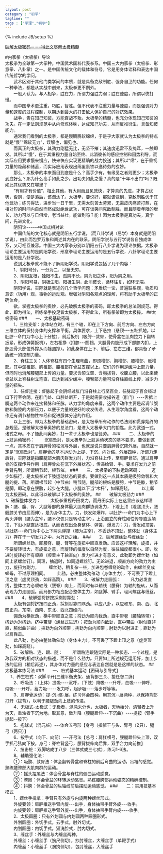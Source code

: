 ```yaml
---
layout: post
category : "初学"
tagline: ""
tags : ["拳理","初学"]
---
```

{% include JB/setup %}

[破解太极密码－－-得此文尽解太极精髓](http://mp.weixin.qq.com/s?__biz=MzA4MjA4OTkzNQ==&mid=202498843&idx=1&sn=1dd54c170ee8447c633e20c3be734a20&scene=1&key=79cf83ea5128c3e5a6e9b4c13f06c457c12fe7ca780c9bce03537622d95e11659d4d5f545c9afee0d9c644e5165dcd86&ascene=0&uin=MTE3OTExMjE0MQ%3D%3D&devicetype=iMac+MacBookPro11%2C1+OSX+OSX+10.10+build(14A389)&version=11020012&pass_ticket=48xy2qwuELYjWREMKF7Ewza0ceaEo2RVPMOPuLZ5p9HDmQ7JGPzyeFTFLMfxZ7Mt)

#内家拳（太极拳）导论
<br>    太极拳为全球第一大拳种。中国武术国粹代表拳系。中国三大内家拳（太极拳、形意拳、八卦掌）之一。是中国传统文化的载体和符号。它是用身体诠释和表达中国传统哲学的学问。
<br>　　武术区别于其他门类学问的本质，就是具备克敌制胜、强身自卫的功能。任何一种拳法，都是从实战中创来，太极拳更不例外。
<br>　　一般人认为，与人相争，胜在力，所谓力强胜力弱；胜在速度，所谓以快打慢。
<br>　　而中国拳术更注重，巧胜，智胜。但不代表不注重力量与速度，而是强调对力量和速度的过程控制，以期达到最大的打击敌人保护自己的对抗效果。
<br>　　战争，贵在知己知彼，方能百战不殆。太极拳的精髓，也充分体现知己知彼的功夫。在一定法则规范中从内修炼体味，达成知己功夫，从而反推衍生，具备知彼能力。
<br>　　通常我们看到的太极拳，都是慢腾腾软绵绵，于是乎大家就认为太极拳的特点就是“慢”“绵软无力”，误解也，偏见也。
<br>　　而真正的太极拳，其劲力刚猛无比，无坚不摧；其速度迅雷不及掩耳，一触即发。其所以“慢”，在于其重视力量自始至终、此消彼长的感应控制和因势利导，而实际应用要求慢来慢应，快来快应实现更精确的战力投送；其所以“绵”，在于重视力量的隐藏和储蓄，而实际应用表现出绵里裹铁以逸待劳的玄妙。
<br>　　那么，太极拳的本来面目到底是什么？高手少有，有缘见之者则更少；太极拳到底好么？那为什么高手如此之少，出功夫如此之慢？真的是“十年不出门”吗？既如此其优势又在哪里？
<br>　　“有用才有价值”，相比其他，有大用而且见效快，才算真的先进，才算占优势，否则，便是落后，该淘汰了。太极拳，要说好，那就该做到，克敌制胜优于其他武功；练习得法，进步当一日千里，无需太刻苦太劳累，无需皮肉痛苦打熬，在相对短的时间内自然而然成就绝世武功，可在谈笑间克敌制胜，而且随着年限的增长，功力可以与日俱增，老当益壮。能做到吗？能！因为太极拳是真功夫，真学问，先进文化。
<br>　　阴阳论------中国式相对论
<br>　　中国传统的文化核心就是阴阳五行学说，（而八卦学说（易学）本身就是阴阳学说），由此而包罗万象和阐述其内在的联系。阴阳学说与五行学说各自独成体系，又可相互兼容。中国三大内家拳分别以阴阳五行八卦学说为理论依据。太极拳理论主要运用的是阴阳学说，形意拳理论主要运用的是五行学说，八卦掌理论主要运用的是八卦学说。
<br>　　说到太极拳就不能不了解阴阳学说。阴阳学说包括了几个内容：
<br>　　1、阴阳可分，一分为二，以至无穷。
<br>　　2、阴阳互根，独阳不生，孤阴不长，阴为阳之体，阳为阴之用。
<br>　　3、阴阳可易，阴极生阳，阳极生阴，此消彼长，循环往复，如环无端。
<br>　　阴阳学说，实际就是表述的几个哲学问题：矛盾统一论，普遍联系观，物质和意识（功用）观，事物的运动观。增强对阴阳各观点的理解，将有助于太极拳的正确体会。
<br>　　欲，掌握太极拳的奥妙，必先破解太极拳的密码，即太极拳的总法则规范。得此，即为得法，所练举手投足皆太极拳，不得此法，所有拳架即为太极操。
##太极密码
###　　一、太极基础密码
<br>　　1、三维支架：身体站立时，有三个轴，即在上下方向、前后方向、左右方向三维立体的保持身体的支撑和平衡。具体要求，上下悬拉（悬顶---五趾抓地，以肚脐--命门为中心上下分拉），前后扳机（吸胯--敛臀，使骨盆在肌肉拉力下翻转扳紧，形成弹簧扳机），左右相挣（扣膝---圆裆，大腿骨内旋形成下部膝内扣，上部股骨头部位外撑从而裆圆撑）。如此身体在上下、前后、左右三维，都具备了矛盾统一的控制力量。
<br>　　2、脊柱三关：人体脊柱有四个生理弯曲，即颈椎部、胸椎部、腰椎部、骶椎部。其中颈椎部、胸椎部、腰椎部在骨盆支撑以上。它们的作用是缓冲上部力量，但同时也消解腰腿部上传的力量。要求含颌立颈、含胸拔背、收腹立腰，以此来使骨盆以上脊柱树立笔直，已达到减少缓冲，腰臀部力量可沿脊柱直线上传，减少力量的损失。
<br>　　3、任督连接：督脉起于会阴经过肛门沿脊柱上行至百会，任脉起于百会经过口下行至会阴。在肛门处、口腔处断开，于是就需要收撮谷道（肛门）----舌抵上腭这两个动作来连接督脉和任脉。从力学的角度来看，这两个动作主要是起调节腹腔和胸腔的内部压力，以便于力量的更好的收发传递。从生理学角度看，这两个动作还有调节植物性神经和促进腺体分泌的作用。
<br>　　以上三部，即为太极拳的基础密码，是太极拳所有动作的总法则和贯穿始终的总规范。是破解太极拳奥妙的总法门，是进入太极拳大门的钥匙。此为武道一式，诸式之母。不了悟此间奥妙，打一辈子太极拳也是徒劳。
###　　二、太极拳的上肢运动密码：
　　沉肩坠肘，是太极拳对上肢运动状态的基本要求，要做到这一点，其本质在于肩胛骨的松沉与外展，也就是说只要肩胛骨沉降外展，自然就一定是“沉肩坠肘”。肩胛骨的基本运动为上提、下沉、内对缩、外展四种，所谓力走后背，实际就是指腰腿部大肌肉群发力时，力沿脊柱上传，至肩胛骨部，通过肩胛骨的支撑传导作用（肩胛骨处在沉下外展状态），传递给臂、手。要求在发力之前手臂先到，所谓稍节起，根节催。
###　　三、太极拳的下肢运动密码：
　　迈步如猫行，是太极拳对下肢运动状态的要求，要做到这一点其本质是吸胯敛臀和大腿的提、落。所谓根节起（中节曲）稍节随，腿部的根结是腰胯，中节是膝，稍节是脚。即动意在腰胯，起步在大腿，小腿以下当“木杆”，如踩高跷。
　　以上即为太极密码。以此可以破解以下太极拳的奥妙。
##　　破解太极劲力
###　　1、破解整体发力：
　　太极拳重视丹田发力，而丹田实际上在这里应该这样理解：腰、腹、臀、大腿等部的身体最大肌肉群协调发力，下蹬上顶（蹬腿顶头，腰髋膝关节由屈而伸），是为身体主力。力，快发如爆炸，以肚脐---命门为中心上下两头弹崩（腰为主宰，腰不仅仅只是转动主宰），上沿直立的脊柱刚性传导直达颠顶，下沿小腿直达根底。从而表现出全身整体、弹簧、爆发力；力，慢发如顶簧，以肚脐---命门为中心上下两头弹撑（腰为主宰），不丢劲不顶劲。整体劲（身体主力）存在于一切发力之中，为万劲之始。
###　　2、破解螺丝劲与缠丝劲：
　　所谓螺丝劲，即腰脊、腿、臂等在旋扭中顺直发劲。应该这样理解，旋扭，并不要旋转很大，有旋扭之意，而旋转的幅度以自然为度，往往幅度都很小。即，攻进时旋转必伴有顺直（顺着主干轴直向）发力推进才有意义，此劲即为螺丝劲（如同上紧螺丝钉）。同理，抽退时，如同退螺丝钉。无论进退，顺直方向的劲力为主力，旋扭为副力。
　　缠丝劲，稍复杂一些，加进包卷缠绕的动作，由螺丝变成螺母，不过原理相同。
　　此劲，必由整体劲催动（身体主力），不可丢了下蹬上顶之意（虚灵顶劲，如踩高跷）。
###　　3、破解力走圆弧：
　　凡力必发直线，整体主力必顺轴线（腰脊）向上，而同时有以轴线（腰脊）为轴的旋转，从而表现为力走圆弧。而局部力相应配合整体主力，如腿脚、臂手，理同螺丝与缠丝。
###　　4、破解弸捋挤按採挒肘靠劲：
<br>　　太极有弸捋挤按四正劲，採挒肘靠四隅劲。以应八卦，以应和东、南、西、北四正向，东南、西南、东北、西北四维向。
<br>　　弸劲为横张劲，横中带顺直之意；捋劲为顺向我劲，直中带卷（腰轴转带）；挤劲为对挤劲，挤中带旋（螺丝式进退）；按劲为顺向敌劲，直中带曲（肘似直非直，腕似曲非曲）；採劲为向外顺带；挒劲为向内顺带；肘劲为以肘进击；靠劲为以肩靠击。
<br>　　此八劲，也必由整体劲催动（身体主力），不可丢了下蹬上顶之意（虚灵顶劲，如踩高跷）。
<br>　　5、破解粘、连、跟、随：
　　所谓粘连跟随实际是一种状态、一个过程，是敌我双方的相对状态的描述，而不是什么劲力。只要如上所述规范运用好，加上步法的运用（稍后再述），其身体对力量的感应与表达自然就是是这样的状态。
##　　太极基本练习法
###　　一、桩式基本运动【密码与引导式】
<br>　  1、养生桩式：双脚平开[三维平衡支架、通背部三关、接任督二脉]
<br>　　2、呼吸法：（上体）提吸----沉呼，（下肢）降吸----升呼，曲吸----伸呼，缩吸----开呼，蓄力吸-----发力呼，起步吸----落步呼等等。
<br>　　3、肩胛骨运动：提-沉-缩-展，练习体会四种。用其沉--展两种，以保持背部打开（拔背），以利于腰腿劲向上肢的传递。
<br>　　4、无极式-太极式：无极者，混沌未分也，太极者，天地始分，清轻者上升为天，重浊者下沉为地。取其意，做升降（腰腿蹬伸---下沉曲）----提按（臂手提起--按下）
<br>　　5、抱球式（混元桩）---体会五弓形【身弓（指躯干与头、臂弓（2只）、腿弓（两只）】
<br>　　6、按手式（向下、向前）---开弓法【总弓：肩扛横弓，腰腿蹬伸头上顶，双手抓弓弦向下按。身弓：脊柱背竖弓，腰背拔伸向后靠，双手合力向前推】
<br>　　7、技击桩：双脚站成丁八步（三体式或三七式），练习1-6法。
<br>　　8、辅助强化法：
<br>　　①：吸胯、敛臀法：体会翻转骨盆和脊柱的前后弯曲的运动，吊裆的感觉。熟练腰胯部大肌肉群的运动。
<br>　　②：摇头摆尾法：体会骨盆与脊柱的侧曲运动感觉。
<br>　　③：胯圈：体会骨盆的环转运动感觉。熟练腰胯部运动姿态的精确控制。
<br>　　④：抖胯：体会骨盆的纵轴线前后摆动运动感觉。
###　　二：实用技基本模式
<br>　　1、螺丝手擒拿：手臂只有外旋与内旋两种螺丝形式。
<br>　　外旋要领：肩胛推送手臂内旋---出手，身体抽带手臂外旋---收手。
<br>　　内旋要领：肩胛推送手臂外旋---出手，身体抽带手臂内旋----收手。
<br>　　2、太极圆圈：只有外划圆与内划圆两种圆圈形式。
<br>　　外划圆圈：外切手式，云手式，肘外切式。
<br>　　内划圆圈：内切手式，猫洗脸式，肘内切式。
<br>　　3、缠丝手：外缠丝与内缠丝两种。
<br>　　外缠丝：小缠丝手（腕尺侧切），抄肘缠丝，大缠丝手（单鞭手式）
<br>　　内缠丝：小缠丝手（腕挠侧切），包肘缠丝，大缠丝手